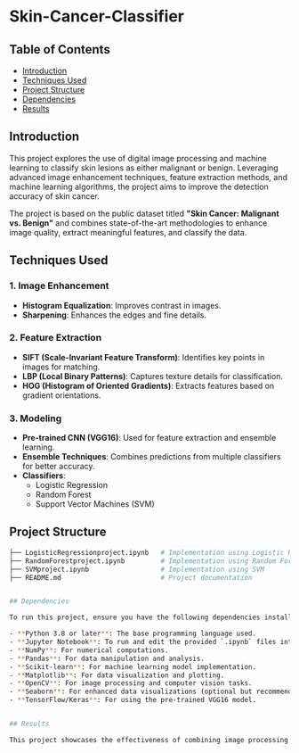 # Skin-Cancer-Classifier

## Table of Contents
- [Introduction](#introduction)
- [Techniques Used](#techniques-used)
- [Project Structure](#project-structure)
- [Dependencies](#dependencies)
- [Results](#results)


## Introduction

This project explores the use of digital image processing and machine learning to classify skin lesions as either malignant or benign. Leveraging advanced image enhancement techniques, feature extraction methods, and machine learning algorithms, the project aims to improve the detection accuracy of skin cancer.

The project is based on the public dataset titled **"Skin Cancer: Malignant vs. Benign"** and combines state-of-the-art methodologies to enhance image quality, extract meaningful features, and classify the data.


## Techniques Used

### 1. Image Enhancement
- **Histogram Equalization**: Improves contrast in images.
- **Sharpening**: Enhances the edges and fine details.

### 2. Feature Extraction
- **SIFT (Scale-Invariant Feature Transform)**: Identifies key points in images for matching.
- **LBP (Local Binary Patterns)**: Captures texture details for classification.
- **HOG (Histogram of Oriented Gradients)**: Extracts features based on gradient orientations.

### 3. Modeling
- **Pre-trained CNN (VGG16)**: Used for feature extraction and ensemble learning.
- **Ensemble Techniques**: Combines predictions from multiple classifiers for better accuracy.
- **Classifiers**:
  - Logistic Regression
  - Random Forest
  - Support Vector Machines (SVM)


## Project Structure

```bash
├── LogisticRegressionproject.ipynb   # Implementation using Logistic Regression
├── RandomForestproject.ipynb         # Implementation using Random Forest
├── SVMproject.ipynb                  # Implementation using SVM
├── README.md                         # Project documentation


## Dependencies

To run this project, ensure you have the following dependencies installed:

- **Python 3.8 or later**: The base programming language used.
- **Jupyter Notebook**: To run and edit the provided `.ipynb` files interactively.
- **NumPy**: For numerical computations.
- **Pandas**: For data manipulation and analysis.
- **Scikit-learn**: For machine learning model implementation.
- **Matplotlib**: For data visualization and plotting.
- **OpenCV**: For image processing and computer vision tasks.
- **Seaborn**: For enhanced data visualizations (optional but recommended).
- **TensorFlow/Keras**: For using the pre-trained VGG16 model.


## Results

This project showcases the effectiveness of combining image processing techniques with machine learning for medical image classification. Detailed visualizations and metrics are included in each notebook to evaluate model performance.
